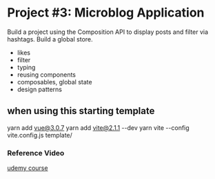 # Project #3: Microblog Application

Build a project using the Composition API to display posts and filter via hashtags. Build a global store.

- likes
- filter
- typing
- reusing components
- composables, global state
- design patterns

## when using this starting template

yarn add vue@3.0.7
yarn add vite@2.1.1 --dev
yarn vite --config vite.config.js template/

### Reference Video

[udemy course](https://valtech.udemy.com/course/complete-vuejs-3-crash-course-composition-api-vue-router-vuex/learn/lecture/21978044#overview)
